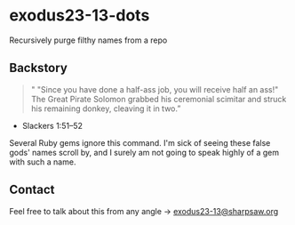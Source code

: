exodus23-13-dots
================

Recursively purge filthy names from a repo

Backstory
---------

> " "Since you have done a half-ass job, you will receive half an ass!" The Great Pirate Solomon 
> grabbed his ceremonial scimitar and struck his remaining donkey, cleaving it in two.”
- Slackers 1:51–52

Several Ruby gems ignore this command. I'm sick of seeing these false gods'
names scroll by, and I surely am not going to speak highly of a gem with such a
name.

Contact
-------

Feel free to talk about this from any angle →
[exodus23-13@sharpsaw.org](mailto:exodus23-13@sharpsaw.org)
